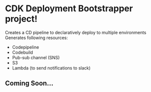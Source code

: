 # CDK Deployment Bootstrapper project!

Creates a CD pipeline to declaratively deploy to multiple environments
Generates following resources:
-  Codepipeline
-  Codebuild
-  Pub-sub channel (SNS) 
-  S3
-  Lambda (to send notifications to slack)

## Coming Soon...
